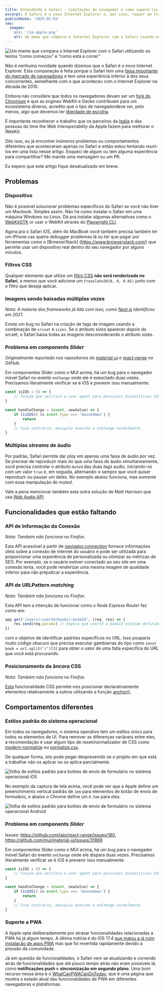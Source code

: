 ```yaml
---
title: Entendendo o Safari - Limitações do navegador e como superá-las
excerpt: O Safari é o novo Internet Explorer e, por isso, requer um tratamento especial no desenvolvimento web.
publishDate: '2025-01-02'
seo:
  imagem:
    src: '/ie-apple.png'
    alt: Um meme que compara o Internet Explorer com o Safari usando os textos 'como começou' versus 'como está a correr'.
---
```


![Um meme que compara o Internet Explorer com o Safari utilizando os textos “como começou” e “como está a correr”](/ie-apple.png)

Não é nenhuma novidade quando dizemos que o Safari é o novo Internet Explorer. Esta comparação é feita porque o Safari tem uma [faixa importante do mercado de navegadores](https://gs.statcounter.com/browser-market-share) e tem uma experiência inferior à dos seus concorrentes, semelhante com o que aconteceu com o Internet Explorer na década de 2010.

Embora não considere que todos os navegadores devam ser um [fork do Chromium](https://support.microsoft.com/topic/microsoft-edge-chromium-1ce9507c-f09d-4de6-a706-eb52f46be90c) e que as _engines_ WebKit e Gecko contribuam para um ecossistema diverso, acredito que o tipo de navegadordeve ser, pelo menos, algo que devemos ter [liberdade de escolha](https://www-theverge-com.translate.goog/2024/1/25/24050478/apple-ios-17-4-browser-engines-eu).

É importante reconhecer o trabalho que os parceiros da [Igalia](https://mariospr.org/2024/11/03/igalia-and-webkit-status-update-and-plans-2024/) e das pessoas do time the _Web Interoperability_ da Apple fazem para melhorar o WebKit.

Dito isso, eu já encontrei inúmeros problemas ou comportamentos diferentes que aconteceram apenas no Safari e então estou tentando reuni-los em uma lista nesse artigo. Esqueci de algum ou tem alguma experiência para compartilhar? Me mande uma mensagem ou um PR.

Eu espero que este artigo fique desatualizado em breve.

## Problemas

### Dispositivo

Não é possível solucionar problemas específicos do Safari se você não tiver um Macbook. Simples assim. Não há como instalar o Safari em uma máquina Windows ou Linux. Dá pra instalar algumas alternativas como o [WebKitGTK](https://webkitgtk.org/) or usar o WebKit através do [Playwright CLI](https://dev.to/dustinbrett/running-the-latest-safari-webkit-on-windows-33pb).

Agora pra o Safari iOS, além do MacBook você também precisa também ter um iPhone cas queira _debuggar_ problemas lá ou ter que pagar por ferramentas como o [BrowserStack] (https://www.browserstack.com/) que permite usar um dispositivo real dentro do seu navegador por alguns minutos.

### Filtros CSS

Qualquer elemento que utilize um [filtro CSS](https://developer.mozilla.org/en-US/docs/Web/CSS/filter) **não será renderizado no Safari**, a menos que você adicione um `translate3d(0, 0, 0.01)` junto com o filtro que deseja aplicar.

<script async src="//jsfiddle.net/luizcieslak/odm8abLu/11/embed/result,js/dark/"></script>

### Imagens sendo baixadas múltiplas vezes

_Nota: A maioria dos frameworks já lida com isso, como [Next.js](https://github.com/vercel/next.js/pull/22902) identificou em 2021._

Existe um bug no Safari na criação de tags de imagem usando a combinação de `srcset` e `sizes`. Se o atributo sizes aparecer _depois_ do srcset, o Safari baixa todas as imagens desconsiderando o atributo sizes.

<script async src="//jsfiddle.net/luizcieslak/rgxnves0/3/embed/result,html/dark/"></script>

### Problema em components _Slider_

_Originalmente reportado nos repositorios do [material-ui](https://github.com/mui/material-ui/issues/31869) e [react-range](https://github.com/tajo/react-range/issues/180) no GitHub._

Em componentes Slider como o MUI acima, há um bug para o navegador móvel Safari no evento `onChange` onde ele é exeuctado duas vezes. Precisamos literalmente verificar se é iOS e prevenir isso manualmente:

```js
const isIOS = () => {
	// função que verifica o user agent para possíveis dispositivos iOS
}

const handleChange = (event, newValue) => {
	if (isIOS() && event.type === 'mousedown') {
		return
	}
	// Caso contrário, manipule execute o onChange normalmente
}
```

<script async src="//jsfiddle.net/luizcieslak/L675gcn4/97/embed/result,js/dark/"></script>

### Múltiplas _streams_ de áudio

Por padrão, Safari permite dar _play_ em apenas uma faixa de áudio por vez. Se precisar de reproduzir mais do que uma faixa de áudio simultaneamente, você precisa controlar o atributo `muted` das duas _tags_ audio, iniciando-os com um valor `true` e, em seguida, alternando-o sempre que você quiser reproduzir ou pausar um deles. No exemplo abaixo funciona, mas somente com essa manipulação do _muted_.

<script async src="//jsfiddle.net/luizcieslak/Lbwtkugy/15/embed/result,js/dark/"></script>

Vale a pena mencionar também esta outra solução de Matt Harrison que usa [Web Audio API](https://matt-harrison.com/posts/web-audio/).

## Funcionalidades que estão faltando

### API de Informação da Conexão

_Nota: Também não funciona no Firefox._

Esta API acessível a partir de [navigator.connection](https://caniuse.com/?search=navigator.connection) fornece informações úteis sobre a conexão de internet do usuário e pode ser utilizada para proporcionar uma experiência de personalizada ou otimizar as métricas de SEO. Por exemplo, se o usuário estiver conectado ao seu site em uma conexão lenta, você pode renderizar uma mesma imagem de qualidade inferior para não prejudicar a experiência.

<script async src="//jsfiddle.net/luizcieslak/d05y9er1/9/embed/result/dark/"></script>

### API de URLPattern _matching_

_Nota: Também não funciona no Firefox._

Esta API tem a intenção de funcionar como o _Node Express Router_ faz como em:

```js
app.get('/users/:userId/books/:bookId', (req, res) => {
	res.send(req.params) // espera que userId e bookId estejam definidos
})
```

com o objetivo de identificar padrões específicos no URL. Isso pouparia muito código obscuro que precisa executar gambiarras do tipo como `const book = url.split('/')[3]` para obter o valor de uma fatia específica do URL que você está procurando.

<script async src="//jsfiddle.net/luizcieslak/L3pjgsk9/15/embed/result,js/dark/"></script>

### Posicionamento da âncora CSS

_Nota: Também não funciona no Firefox._

[Esta](https://caniuse.com/css-anchor-positioning) funcionalidade CSS permite-nos posicionar declarativamente elementos relativamente a outros utilizando a função [anchor()](https://developer.mozilla.org/en-US/docs/Web/CSS/anchor).

<script async src="//jsfiddle.net/luizcieslak/mgv23ay8/42/embed/result,js/dark/"></script>

## Comportamentos diferentes

### Estilos padrão do sistema operacional

Em todos os navegadores, o sistema operativo tem um estilos único para todos os elementos de UI. Para remover as diferenças variáveis entre eles, a recomendação é usar algum tipo de reset/normalizador de CSS como [modern-normalize](https://github.com/sindresorhus/modern-normalize) ou [normalize.css](https://github.com/necolas/normalize.css).

De qualquer forma, isto pode pegar desprevenido se o projeto em que está a trabalhar não os aplicar ou os aplica parcialmente.

![folha de estilos padrão para botões de envio de formulário no sistema operacional iOS](/apple/stylesheet-apple.png)

No exemplo da captura de tela acima, você pode ver que a Apple define um preenchimento vertical padrão de `1em` para elementos de botão de envio de formulário, e abaixo o Chrome define um `0.5em` para eles.

![folha de estilos padrão para botões de envio de formulário no sistema operacional Android](/apple/stylesheet-chrome.png)

### Problema em components _Slider_

Issues: https://github.com/tajo/react-range/issues/180, https://github.com/mui/material-ui/issues/31869

Em componentes Slider como o MUI acima, há um bug para o navegador móvel Safari do evento `onChange` onde ele dispara duas vezes. Precisamos literalmente verificar se é iOS e prevenir isso manualmente:

```js
const isIOS = () => {
	// função que verifica o user agent para possíveis dispositivos iOS
}

const handleChange = (event, newValue) => {
	if (isIOS() && event.type === 'mousedown') {
		return
	}
	// Caso contrário, manipule execute o onChange normalmente
}
```

### Suporte a PWA

A Apple opta deliberadamente por atrasar funcionalidades relacionadas a PWA há já algum tempo. A última notícia é do iOS 17.4 [que matou a já ruim instalação de apps PWA](https://open-web-advocacy.org/blog/its-official-apple-kills-web-apps-in-the-eu/) mas que foi revertida rapidamente devido a pressão da comunidade.

Já em questão de funcionalidades, o Safari vem se atualizando e correndo atrás de funcionalidades que até pouco tempo atrás não eram possíveis lá, como **notificações push** e **sincronização em segundo plano**. Uma bom recurso nessa área é o [WhatCanPWACanDoToday](https://whatcanpwacandoday.today/), que é uma página que mostra o estado atual das funcionalidades de PWA em diferentes navegadores e plataformas.
